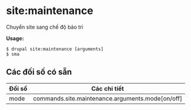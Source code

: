 # site:maintenance
Chuyển site sang chế độ bảo trì

**Usage:**
```
$ drupal site:maintenance [arguments]
$ sma  
```

## Các đối số có sẵn
Đối số | Các chi tiết
---------|-------------
mode | commands.site.maintenance.arguments.mode[on/off]
